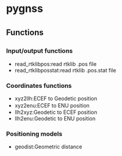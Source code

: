 # pygnss　
## Functions　
### Input/output functions　
- read_rtklibpos:read rtklib .pos file
- read_rtklibposstat:read rtklib .pos.stat file
  
### Coordinates functions
- xyz2llh:ECEF to Geodetic position
- xyz2enu:ECEF to ENU position  　　 　
- llh2xyz:Geodetic to ECEF position  
- llh2enu:Geodetic to ENU position  

### Positioning models 
- geodist:Geometric distance
